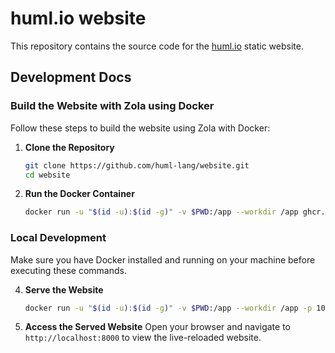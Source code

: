 # huml.io website

This repository contains the source code for the [huml.io](https://huml.io) static website.

## Development Docs
### Build the Website with Zola using Docker

Follow these steps to build the website using Zola with Docker:

1. **Clone the Repository**
    ```sh
    git clone https://github.com/huml-lang/website.git
    cd website
    ```

2. **Run the Docker Container**
    ```sh
    docker run -u "$(id -u):$(id -g)" -v $PWD:/app --workdir /app ghcr.io/getzola/zola:v0.19.2 build
    ```

### Local Development

Make sure you have Docker installed and running on your machine before executing these commands.

4. **Serve the Website**
    ```sh
    docker run -u "$(id -u):$(id -g)" -v $PWD:/app --workdir /app -p 1024:1024 -p 8080:8080 ghcr.io/getzola/zola:v0.19.2 serve --interface 0.0.0.0 --port 8080 --base-url localhost
    ```

5. **Access the Served Website**
    Open your browser and navigate to `http://localhost:8000` to view the live-reloaded website.
